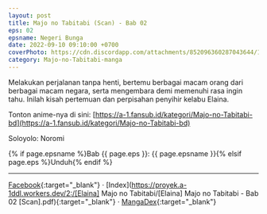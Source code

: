 ```yaml
---
layout: post
title: Majo no Tabitabi (Scan) - Bab 02
eps: 02
epsname: Negeri Bunga
date: 2022-09-10 09:10:00 +0700
coverPhoto: https://cdn.discordapp.com/attachments/852096360287043644/1075786786166546553/bab2.png
category: Majo-no-Tabitabi-manga
---
```


Melakukan perjalanan tanpa henti, bertemu berbagai macam orang dari berbagai macam negara, serta mengembara demi memenuhi rasa ingin tahu. Inilah kisah pertemuan dan perpisahan penyihir kelabu Elaina.

Tonton anime-nya di sini: [https://a-1.fansub.id/kategori/Majo-no-Tabitabi-bd](https://a-1.fansub.id/kategori/Majo-no-Tabitabi-bd)

Soloyolo: Noromi

{% if page.epsname %}Bab {{ page.eps }}: {{ page.epsname }}{% elsif page.eps %}Unduh{% endif %}

---
[Facebook](https://www.facebook.com/103699892485487/posts/pfbid02LxRMERhtwuKTS6eD14aK7ECrGjcRTUV4FZ47cRdBVgKiThNZTYN29B657GKkQZMwl/?app=fbl){:target="_blank"} &middot; [Index](https://proyek.a-1ddl.workers.dev/2:/[Elaina] Majo no Tabitabi/[Elaina] Majo no Tabitabi - Bab 02 [Scan].pdf){:target="_blank"} &middot; [MangaDex](https://mangadex.org/chapter/2f10b377-2e5a-48d1-853e-70e68478881d){:target="_blank"}